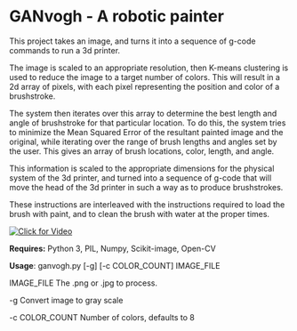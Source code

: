# GANvogh - A robotic painter

This project takes an image, and turns it into a sequence of g-code commands to run a 3d printer.

The image is scaled to an appropriate resolution, then K-means clustering is used to 
reduce the image to a target number of colors. This will result in a 2d array of pixels, 
with each pixel representing the position and color of a brushstroke.

The system then iterates over this array to determine the best length and angle of brushstroke for that particular 
location. To do this, the system tries to minimize the Mean Squared Error of the resultant painted image and the 
original, while iterating over the range of brush lengths and angles set by the user. This gives an array of brush 
locations, color, length, and angle.

This information is scaled to the appropriate dimensions for the physical system of the 3d printer, and turned into a 
sequence of g-code that will move the head of the 3d printer in such a way as to produce brushstrokes.

These instructions are interleaved with the instructions required to load the brush with paint, and to clean the brush 
with water at the proper times.

[![Click for Video](https://img.youtube.com/vi/OHKziQU_HVM/0.jpg)](https://www.youtube.com/watch?v=OHKziQU_HVM)

**Requires:** Python 3, PIL, Numpy, Scikit-image, Open-CV

**Usage**: ganvogh.py [-g] [-c COLOR_COUNT] IMAGE_FILE

IMAGE_FILE      The .png or .jpg to process.

-g              Convert image to gray scale

-c COLOR_COUNT  Number of colors, defaults to 8
